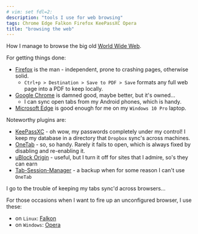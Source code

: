 ```yaml
---
# vim: set fdl=2:
description: "tools I use for web browsing"
tags: Chrome Edge Falkon Firefox KeePassXC Opera
title: "browsing the web"
---
```


How I manage to browse the big old [World Wide Web](https://en.wikipedia.org/wiki/World_Wide_Web).

For getting things done:

- [Firefox](http://en.wikipedia.org/wiki/Mozilla_Firefox) is the man - independent, prone to crashing pages, otherwise solid.
    - `Ctrl+p > Destination > Save to PDF > Save` formats any full web page into a PDF to keep locally.
- [Google Chrome](http://en.wikipedia.org/wiki/Google_Chrome) is damned good, maybe better, but it's owned...
    - I can sync open tabs from my Android phones, which is handy.
- [Microsoft Edge](https://en.wikipedia.org/wiki/Microsoft_Edge) is good enough for me on my `Windows 10 Pro` laptop.

Noteworthy plugins are:

- [KeePassXC](https://en.wikipedia.org/wiki/KeePassXC) - oh wow, my passwords completely under my control! I keep my database in a directory that `Dropbox` sync's across machines.
- [OneTab](http://www.one-tab.com/) - so, so handy. Rarely it fails to open, which is always fixed by disabling and re-enabling it.
- [uBlock Origin](https://en.wikipedia.org/wiki/UBlock_Origin) - useful, but I turn it off for sites that I admire, so's they can earn
- [Tab-Session-Manager](https://github.com/sienori/Tab-Session-Manager) - a backup when for some reason I can't use `OneTab`

I go to the trouble of keeping my tabs sync'd across browsers...

For those occasions when I want to fire up an unconfigured browser, I use these:

- on `Linux`: [Falkon](https://en.wikipedia.org/wiki/Falkon)
- on `Windows`: [Opera](http://en.wikipedia.org/wiki/Opera_%28web_browser%29)

